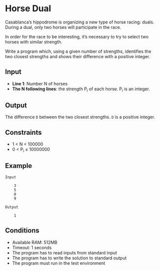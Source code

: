 # Horse Dual
Casablanca’s hippodrome is organizing a new type of horse racing: duals. During a dual, only two horses will participate in the race.

In order for the race to be interesting, it’s necessary to try to select two horses with similar strength.

Write a program which, using a given number of strengths, identifies the two closest strengths and shows their difference with a positive integer.

## Input

* **Line 1**: Number N of horses
* **The N following lines**: the strength P<sub>i</sub> of each horse. P<sub>i</sub> is an integer.

## Output

The difference ``D`` between the two closest strengths. ``D`` is a positive integer.

## Constraints

* 1 < N  < 100000
* 0 < P<sub>i</sub> ≤ 10000000

## Example

    Input

        3
        5
        8
        9

    Output

        1

## Conditions

* Available RAM: 512MB
* Timeout: 1 seconds
* The program has to read inputs from standard input
* The program has to write the solution to standard output
* The program must run in the test environment